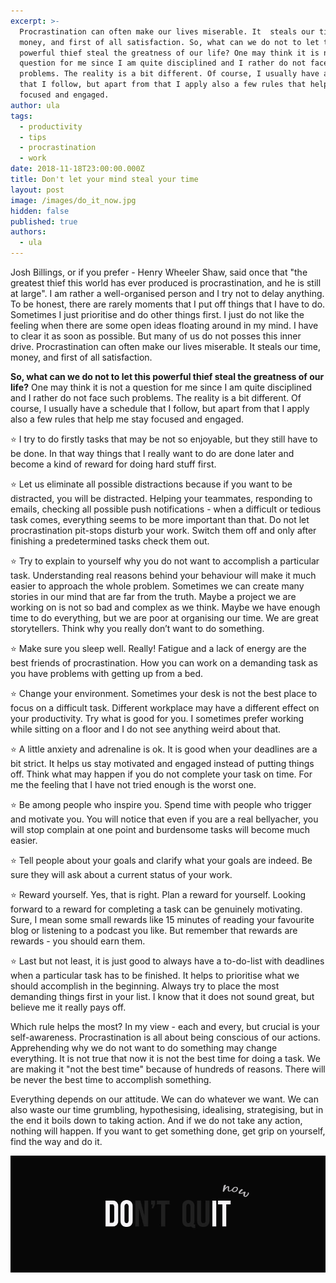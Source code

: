 ```yaml
---
excerpt: >-
  Procrastination can often make our lives miserable. It  steals our time,
  money, and first of all satisfaction. So, what can we do not to let this
  powerful thief steal the greatness of our life? One may think it is not a
  question for me since I am quite disciplined and I rather do not face such
  problems. The reality is a bit different. Of course, I usually have a schedule
  that I follow, but apart from that I apply also a few rules that help me stay
  focused and engaged.
author: ula
tags:
  - productivity
  - tips
  - procrastination
  - work
date: 2018-11-18T23:00:00.000Z
title: Don't let your mind steal your time
layout: post
image: /images/do_it_now.jpg
hidden: false
published: true
authors:
  - ula
---
```

Josh Billings, or if you prefer - Henry Wheeler Shaw, said once that "the greatest thief this world has ever produced is procrastination, and he is still at large". I am rather a well-organised person and I try not to delay anything. To be honest, there are rarely moments that I put off things that I have to do. Sometimes I just prioritise and do other things first. I just do not like the feeling when there are some open ideas floating around in my mind. I have to clear it as soon as possible. But many of us do not posses this inner drive. Procrastination can often make our lives miserable. It  steals our time, money, and first of all satisfaction. 

**So, what can we do not to let this powerful thief steal the greatness of our life?** One may think it is not a question for me since I am quite disciplined and I rather do not face such problems. The reality is a bit different. Of course, I usually have a schedule that I follow, but apart from that I apply also a few rules that help me stay focused and engaged.

⭐️  I try to do firstly tasks that may be not so enjoyable, but they still have to be done. In that way things that I really want to do are done later and become a kind of reward for doing hard stuff first.

⭐️ Let us eliminate all possible distractions because if you want to be distracted, you will be distracted. Helping your teammates, responding to emails, checking all possible push notifications - when a difficult or tedious task comes, everything seems to be more important than that. Do not let procrastination  pit-stops disturb your work. Switch them off and only after finishing a predetermined tasks check them out. 

⭐️ Try to explain to yourself why you do not want to accomplish a particular task. Understanding real reasons behind your behaviour will make it much easier to approach the whole problem. Sometimes we can create many stories in our mind that are far from the truth. Maybe a project we are working on is not so bad and complex as we think. Maybe we have enough time to do everything, but we are poor at organising our time. We are great storytellers. Think why you really don’t want to do something. 

⭐️ Make sure you sleep well. Really! Fatigue and a lack of energy are the best friends of procrastination. How you can work on a demanding task as you have problems with getting up from a bed.

⭐️ Change your environment. Sometimes your desk is not the best place to focus on a difficult task. Different workplace may have a different effect on your productivity. Try what is good for you. I sometimes prefer working while sitting on a floor and I do not see anything weird about that. 

⭐️ A little anxiety and adrenaline is ok. It is good when your deadlines are a bit strict. It helps us stay motivated and engaged instead of putting things off. Think what may happen if you do not complete your task on time. For me the feeling that I have not tried enough is the worst one.

⭐️ Be among people who inspire you. Spend time with people who trigger and motivate you. You will notice that even if you are a real bellyacher, you will stop complain at one point and burdensome tasks will become much easier.

⭐️ Tell people about your goals and clarify what your goals are indeed. Be sure they will ask about a current status of your work.

⭐️ Reward yourself. Yes, that is right. Plan a reward for yourself. Looking forward to a reward for completing a task can be genuinely motivating. Sure, I mean some small rewards like 15 minutes of reading your favourite blog or listening to a podcast you like. But remember that rewards are rewards - you should earn them.

⭐️ Last but not least, it is just good to always have a to-do-list with deadlines when a particular task has to be finished. It helps to prioritise what we should accomplish in the beginning. Always try to place the most demanding things first in your list. I know that it does not sound great, but believe me it really pays off.

Which rule helps the most? In my view - each and every, but crucial is your self-awareness. Procrastination is all about being conscious of our actions. Apprehending why we do not want to do something may change everything. It is not true that now it is not the best time for doing a task. We are making it "not the best time" because of hundreds of reasons. There will be never the best time to accomplish something. 

Everything depends on our attitude. We can do whatever we want. We can also waste our time grumbling, hypothesising, idealising, strategising, but in the end it boils down to taking action. And if we do not take any action, nothing will happen. If you want to get something done, get grip on yourself, find the way and do it.

![do_it_now](/images/do_it_now.jpg)
